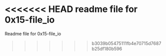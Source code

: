 <<<<<<< HEAD
readme file for 0x15-file_io
=======
Readme file for 0x15-file_io
>>>>>>> b3039b05475111fb4e70715d7687b25df180b596
